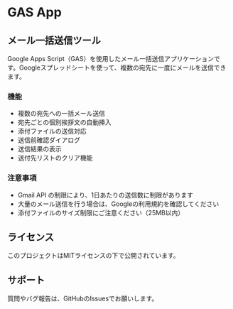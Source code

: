 # GAS App

## メール一括送信ツール

Google Apps Script（GAS）を使用したメール一括送信アプリケーションです。Googleスプレッドシートを使って、複数の宛先に一度にメールを送信できます。

### 機能

- 複数の宛先への一括メール送信
- 宛先ごとの個別挨拶文の自動挿入
- 添付ファイルの送信対応
- 送信前確認ダイアログ
- 送信結果の表示
- 送付先リストのクリア機能

### 注意事項

- Gmail API の制限により、1日あたりの送信数に制限があります
- 大量のメール送信を行う場合は、Googleの利用規約を確認してください
- 添付ファイルのサイズ制限にご注意ください（25MB以内）

## ライセンス

このプロジェクトはMITライセンスの下で公開されています。

## サポート

質問やバグ報告は、GitHubのIssuesでお願いします。
